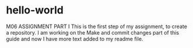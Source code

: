 # hello-world
M06 ASSIGNMENT PART I 
This is the first step of my assignment, to create a repository.
I am working on the Make and commit changes part of this guide and now I have more text added to my readme file.
